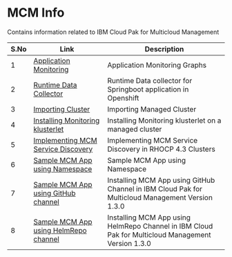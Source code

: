 # MCM Info

Contains information related to IBM Cloud Pak for Multicloud Management

| S.No                 | Link                     |Description                       | 
| -------------         | -------------                 |-------------              |
| 1         | [Application Monitoring ](01-application-monitoring)  |  Application Monitoring Graphs   |
| 2         | [Runtime Data Collector ](02-runtime-datacollector)  |  Runtime Data collector for Springboot application in Openshift   |
| 3         | [Importing Cluster ](03-importing-cluster)  |  Importing Managed Cluster  |
| 4         | [Installing Monitoring klusterlet ](04-install-monitoring-kluesterlet)  |  Installing Monitoring klusterlet on a managed cluster  |
| 5         | [Implementing MCM Service Discovery ](https://github.com/GandhiCloudLab/service-discovery-mcm-130-ocp43)  |  Implementing MCM Service Discovery in RHOCP 4.3 Clusters  |
| 6         | [Sample MCM App using Namespace ](https://github.com/GandhiCloudLab/mcm-namespace-sample)  |  Sample MCM App using Namespace  |
| 7         | [Sample MCM App using GitHub channel ](https://github.com/GandhiCloudLab/mcm-git-sample)  |  Installing MCM App using GitHub Channel in IBM Cloud Pak for Multicloud Management Version 1.3.0  |
| 8         | [Sample MCM App using HelmRepo channel ](https://github.com/GandhiCloudLab/mcm-helm-sample)  |  Installing MCM App using HelmRepo Channel in IBM Cloud Pak for Multicloud Management Version 1.3.0  |
